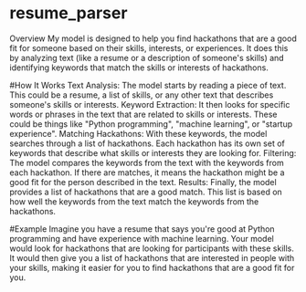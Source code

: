 # resume_parser
Overview
My model is designed to help you find hackathons that are a good fit for someone based on their skills, interests, or experiences. It does this by analyzing text (like a resume or a description of someone's skills) and identifying keywords that match the skills or interests of hackathons.

#How It Works
Text Analysis: The model starts by reading a piece of text. This could be a resume, a list of skills, or any other text that describes someone's skills or interests.
Keyword Extraction: It then looks for specific words or phrases in the text that are related to skills or interests. These could be things like "Python programming", "machine learning", or "startup experience".
Matching Hackathons: With these keywords, the model searches through a list of hackathons. Each hackathon has its own set of keywords that describe what skills or interests they are looking for.
Filtering: The model compares the keywords from the text with the keywords from each hackathon. If there are matches, it means the hackathon might be a good fit for the person described in the text.
Results: Finally, the model provides a list of hackathons that are a good match. This list is based on how well the keywords from the text match the keywords from the hackathons.

#Example
Imagine you have a resume that says you're good at Python programming and have experience with machine learning. Your model would look for hackathons that are looking for participants with these skills. It would then give you a list of hackathons that are interested in people with your skills, making it easier for you to find hackathons that are a good fit for you.
